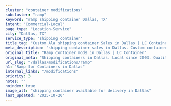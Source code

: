 ```yaml
---
cluster: "container modifications"
subcluster: "ramp"
keyword: "ramp shipping container Dallas, TX"
intent: "Commercial-Local"
page_type: "Location-Service"
city: "Dallas, TX"
service_type: "shipping container"
title_tag: "Custom Ala shipping container Sales in Dallas | LC Container"
meta_description: "shipping container sales in Dallas. Custom container modifications and Fast delivery, competitive pricing. Serving modifications area. Quote ID: 1K0. Call (214) 524-4168 for your free quote today."
original_title: "Ramp container mods in Dallas | LC Container"
original_meta: "Shipping containers in Dallas. Local since 2003. Quality containers. Fast delivery. Get your free quote — call (214) 524-4168 today. LC Container — your trus..."
url_slug: "/dallas/modifications/ramp"
h1: "Ramp for Containers in Dallas"
internal_links: "/modifications"
priority: 3
notes: ""
noindex: true
image_alt: "shipping container available for delivery in Dallas"
last_updated: "2025-10-20"
---
```


<!-- TODO: Add unique city/inventory copy, images, and internal links here. -->
